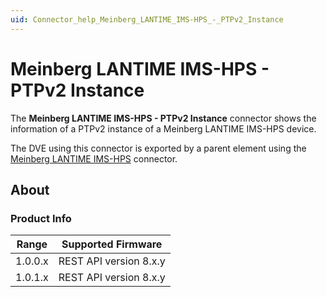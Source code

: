 ```yaml
---
uid: Connector_help_Meinberg_LANTIME_IMS-HPS_-_PTPv2_Instance
---
```


# Meinberg LANTIME IMS-HPS - PTPv2 Instance

The **Meinberg LANTIME IMS-HPS - PTPv2 Instance** connector shows the information of a PTPv2 instance of a Meinberg LANTIME IMS-HPS device.

The DVE using this connector is exported by a parent element using the [Meinberg LANTIME IMS-HPS](xref:Connector_help_Meinberg_LANTIME_IMS-HPS) connector.

## About

### Product Info

| Range     | Supported Firmware     |
|-----------|------------------------|
| 1.0.0.x   | REST API version 8.x.y |
| 1.0.1.x   | REST API version 8.x.y |


